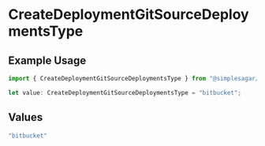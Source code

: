 # CreateDeploymentGitSourceDeploymentsType

## Example Usage

```typescript
import { CreateDeploymentGitSourceDeploymentsType } from "@simplesagar/vercel/models/createdeploymentop.js";

let value: CreateDeploymentGitSourceDeploymentsType = "bitbucket";
```

## Values

```typescript
"bitbucket"
```